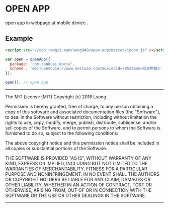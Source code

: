 OPEN APP
==========

open app in webpage at mobile device .

## Example

```html
<script src="//cdn.rawgit.com/song940/open-app/master/index.js" ></script>
```

```js
var open = openApp({
  package: 'com.sankuai.movie',
  scheme : 'meituanmovie://www.meituan.com/movie?id=78535&nm=功夫熊猫3'
});

open(); // open app
```

---

The MIT License (MIT)
Copyright (c) 2016 Lsong

Permission is hereby granted, free of charge, to any person obtaining a copy of this software and associated documentation files (the "Software"), to deal in the Software without restriction, including without limitation the rights to use, copy, modify, merge, publish, distribute, sublicense, and/or sell copies of the Software, and to permit persons to whom the Software is furnished to do so, subject to the following conditions:

The above copyright notice and this permission notice shall be included in all copies or substantial portions of the Software.

THE SOFTWARE IS PROVIDED "AS IS", WITHOUT WARRANTY OF ANY KIND, EXPRESS OR IMPLIED, INCLUDING BUT NOT LIMITED TO THE WARRANTIES OF MERCHANTABILITY, FITNESS FOR A PARTICULAR PURPOSE AND NONINFRINGEMENT. IN NO EVENT SHALL THE AUTHORS OR COPYRIGHT HOLDERS BE LIABLE FOR ANY CLAIM, DAMAGES OR OTHER LIABILITY, WHETHER IN AN ACTION OF CONTRACT, TORT OR OTHERWISE, ARISING FROM, OUT OF OR IN CONNECTION WITH THE SOFTWARE OR THE USE OR OTHER DEALINGS IN THE SOFTWARE.

---
